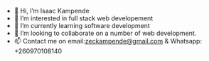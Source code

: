 - 👋 Hi, I’m Isaac Kampende
- 👀 I’m interested in full stack web developement
- 🌱 I’m currently learning software development 
- 💞️ I’m looking to collaborate on a number of web development.
- 📫 Contact me on email:zeckampende@gmail.com & Whatsapp: +260970108140
